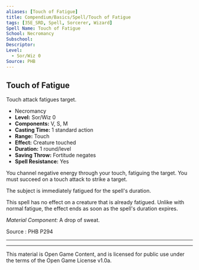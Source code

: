 ```yaml
---
aliases: [Touch of Fatigue]
title: Compendium/Basics/Spell/Touch of Fatigue
tags: [35E_SRD, Spell, Sorcerer, Wizard]
Spell Name: Touch of Fatigue
School: Necromancy
Subschool: 
Descriptor: 
Level:
  - Sor/Wiz 0
Source: PHB
---
```



## Touch of Fatigue

Touch attack fatigues target.

*   Necromancy
*   **Level:** Sor/Wiz 0
*   **Components:** V, S, M
*   **Casting Time:** 1 standard action
*   **Range:** Touch
*   **Effect:** Creature touched
*   **Duration:** 1 round/level
*   **Saving Throw:** Fortitude negates
*   **Spell Resistance:** Yes

<p>You channel negative energy through your touch, fatiguing the target. You must succeed on a touch attack to strike a target.</p><p>The subject is immediately fatigued for the spell's duration.</p><p>This spell has no effect on a creature that is already fatigued. Unlike with normal fatigue, the effect ends as soon as the spell's duration expires.</p><p><i>Material Component:</i> A drop of sweat.</p>

Source : PHB P294

---

---

This material is Open Game Content, and is licensed for public use under
the terms of the Open Game License v1.0a.
